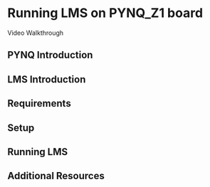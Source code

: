 # Running LMS on PYNQ_Z1 board

Video Walkthrough

## PYNQ Introduction

## LMS Introduction

## Requirements

## Setup

## Running LMS

## Additional Resources

